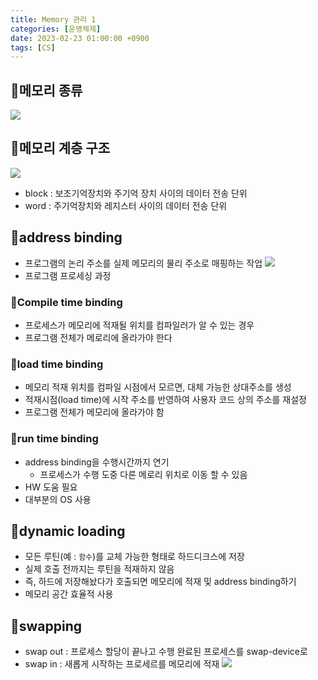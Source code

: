 ```yaml
---
title: Memory 관리 1
categories: [운영체제]
date: 2023-02-23 01:00:00 +0900
tags: [CS]
---
```


## 📌메모리 종류

![](https://velog.velcdn.com/images/wjdtmfgh/post/b5beff23-15d3-4e24-8d0d-b15ee094074d/image.png)

## 📌메모리 계층 구조

![](https://velog.velcdn.com/images/wjdtmfgh/post/1f486f55-db70-40f8-a34b-212c904894bf/image.png)

- block : 보조기억장치와 주기억 장치 사이의 데이터 전송 단위
- word : 주기억장치와 레지스터 사이의 데이터 전송 단위

## 📌address binding

- 프로그램의 논리 주소를 실제 메모리의 물리 주소로 매핑하는 작업
  ![](https://velog.velcdn.com/images/wjdtmfgh/post/b886a0da-da77-4ca6-9252-2a1883faed14/image.png)
- 프로그램 프로세싱 과정

### 📖Compile time binding

- 프로세스가 메모리에 적재될 위치를 컴파일러가 알 수 있는 경우
- 프로그램 전체가 메로리에 올라가야 한다

### 📖load time binding

- 메모리 적재 위치를 컴파일 시점에서 모르면, 대체 가능한 상대주소를 생성
- 적재시점(load time)에 시작 주소를 반영하여 사용자 코드 상의 주소를 재설정
- 프로그램 전체가 메모리에 올라가야 함

### 📖run time binding

- address binding을 수행시간까지 연기
  - 프로세스가 수행 도중 다른 메로리 위치로 이동 할 수 있음
- HW 도움 필요
- 대부분의 OS 사용

## 📌dynamic loading

- 모든 루틴(예 : `함수`)를 교체 가능한 형태로 하드디크스에 저장
- 실제 호출 전까지는 루틴을 적재하지 않음
- 즉, 하드에 저장해놨다가 호출되면 메모리에 적재 및 address binding하기
- 메모리 공간 효율적 사용

## 📌swapping

- swap out : 프로세스 할당이 끝나고 수행 완료된 프로세스를 swap-device로
- swap in : 새롭게 시작하는 프로세르를 메모리에 적재
  ![](https://velog.velcdn.com/images/wjdtmfgh/post/25bacf44-2221-4209-a585-83d8350caeeb/image.png)
